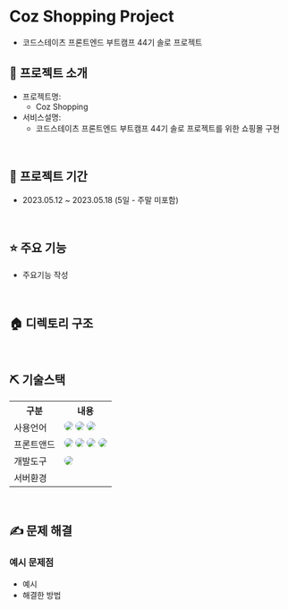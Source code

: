 # Coz Shopping Project
- 코드스테이츠 프론트엔드 부트캠프 44기 솔로 프로젝트


## 👀 프로젝트 소개
* 프로젝트명:
  *  Coz Shopping
* 서비스설명:
  *  코드스테이츠 프론트엔드 부트캠프 44기 솔로 프로젝트를 위한 쇼핑몰 구현
<br>

## 📅 프로젝트 기간
- 2023.05.12 ~ 2023.05.18 (5일 - 주말 미포함)
<br>

## ⭐ 주요 기능

- 주요기능 작성

<br>

## 🏠 디렉토리 구조



<br>

## ⛏ 기술스택
<table>
    <tr>
        <th>구분</th>
        <th>내용</th>
    </tr>
    <tr>
        <td>사용언어</td>
        <td>
            <!-- <img src="https://img.shields.io/badge/Java-007396?style=for-the-badge&logo=java&logoColor=white" style="border-radius:15px"/> -->
            <!-- <img src="https://img.shields.io/badge/Python-3776AB?style=for-the-badge&logo=Python&logoColor=white" style="border-radius:15px"> -->
            <img src="https://img.shields.io/badge/JavaScript-F7DF1E?style=for-the-badge&logo=JavaScript&logoColor=white" style="border-radius:15px"/>
            <img src="https://img.shields.io/badge/HTML5-E34F26?style=for-the-badge&logo=HTML5&logoColor=white" style="border-radius:15px"/>
            <img src="https://img.shields.io/badge/CSS5-1572B6?style=for-the-badge&logo=CSS3&logoColor=white" style="border-radius:15px"/>
        </td>
    </tr>
        <tr>
        <td>프론트앤드</td>
        <td>
            <img src="https://img.shields.io/badge/React-61DAFB?style=for-the-badge&logo=React&logoColor=black" style="border-radius:15px">
            <img src="https://img.shields.io/badge/Css-1572B6?style=for-the-badge&logo=Css&logoColor=white" style="border-radius:15px">
            <img src="https://img.shields.io/badge/Redux-764ABC?style=for-the-badge&logo=Redux&logoColor=purple" style="border-radius:15px">
            <img src="https://img.shields.io/badge/Next.js-000000?style=for-the-badge&logo=Next.js&logoColor=white" style="border-radius:15px">
        </td>
    </tr>
    <tr>
        <td>개발도구</td>
        <td>
            <img src="https://img.shields.io/badge/VSCode-007ACC?style=for-the-badge&logo=VisualStudioCode&logoColor=white" style="border-radius:15px"/>
        </td>
    </tr>
    <tr>
        <td>서버환경</td>
        <td>
            <!-- <img src="https://img.shields.io/badge/Apache Tomcat-D22128?style=for-the-badge&logo=Apache Tomcat&logoColor=white" style="border-radius:15px"/>
            <img src="https://img.shields.io/badge/flask-000000?style=for-the-badge&logo=flask&logoColor=white" style="border-radius:15px"/> -->
        </td>
    </tr>
</table>


<br>

## ✍ 문제 해결

### 예시 문제점
- 예시
- 해결한 방법

